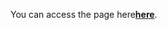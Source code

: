 You can access the page here<a href="https://dimas-prates.github.io/clone-google-homepage/" target="_blank"><strong>here</strong></a>.